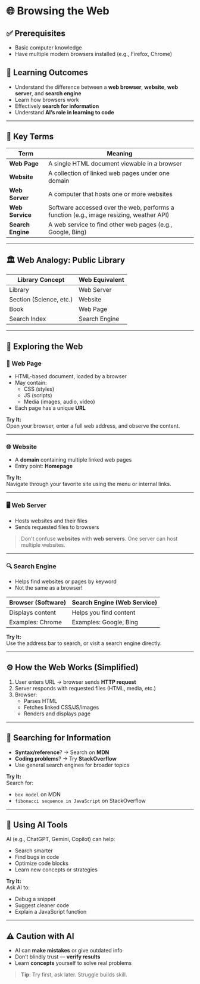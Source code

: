 # 🌐 Browsing the Web

## ✅ Prerequisites
- Basic computer knowledge  
- Have multiple modern browsers installed (e.g., Firefox, Chrome)

## 🎯 Learning Outcomes
- Understand the difference between a **web browser**, **website**, **web server**, and **search engine**
- Learn how browsers work
- Effectively **search for information**
- Understand **AI’s role in learning to code**

---

## 📖 Key Terms

| Term            | Meaning                                                                 |
|------------------|-------------------------------------------------------------------------|
| **Web Page**     | A single HTML document viewable in a browser                           |
| **Website**      | A collection of linked web pages under one domain                      |
| **Web Server**   | A computer that hosts one or more websites                             |
| **Web Service**  | Software accessed over the web, performs a function (e.g., image resizing, weather API) |
| **Search Engine**| A web service to find other web pages (e.g., Google, Bing)             |

---

## 🏛 Web Analogy: Public Library

| Library Concept           | Web Equivalent          |
|---------------------------|-------------------------|
| Library                   | Web Server              |
| Section (Science, etc.)   | Website                 |
| Book                      | Web Page                |
| Search Index              | Search Engine           |

---

## 🧭 Exploring the Web

### 📄 Web Page
- HTML-based document, loaded by a browser  
- May contain:
  - CSS (styles)
  - JS (scripts)
  - Media (images, audio, video)
- Each page has a unique **URL**

**Try It:**  
Open your browser, enter a full web address, and observe the content.

---

### 🌐 Website
- A **domain** containing multiple linked web pages  
- Entry point: **Homepage**

**Try It:**  
Navigate through your favorite site using the menu or internal links.

---

### 🖥 Web Server
- Hosts websites and their files
- Sends requested files to browsers

> Don't confuse **websites** with **web servers**. One server can host multiple websites.

---

### 🔍 Search Engine
- Helps find websites or pages by keyword
- Not the same as a browser!

| Browser (Software)   | Search Engine (Web Service)    |
|----------------------|---------------------------------|
| Displays content      | Helps you find content          |
| Examples: Chrome      | Examples: Google, Bing          |

**Try It:**  
Use the address bar to search, or visit a search engine directly.

---

## ⚙️ How the Web Works (Simplified)

1. User enters URL → browser sends **HTTP request**
2. Server responds with requested files (HTML, media, etc.)
3. Browser:
   - Parses HTML
   - Fetches linked CSS/JS/images
   - Renders and displays page

---

## 🔎 Searching for Information

- **Syntax/reference**? → Search on **MDN**  
- **Coding problems**? → Try **StackOverflow**
- Use general search engines for broader topics

**Try It:**  
Search for:
- `box model` on MDN
- `fibonacci sequence in JavaScript` on StackOverflow

---

## 🤖 Using AI Tools

AI (e.g., ChatGPT, Gemini, Copilot) can help:
- Search smarter
- Find bugs in code
- Optimize code blocks
- Learn new concepts or strategies

**Try It:**  
Ask AI to:
- Debug a snippet  
- Suggest cleaner code  
- Explain a JavaScript function

---

## ⚠️ Caution with AI

- AI can **make mistakes** or give outdated info  
- Don’t blindly trust — **verify results**
- Learn **concepts** yourself to solve real problems

> **Tip**: Try first, ask later. Struggle builds skill.
